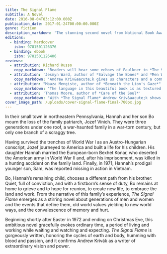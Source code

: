 ```yaml
---
title: The Signal Flame
subtitle: A Novel
date: 2016-08-04T03:12:00.000Z
publication_date: 2017-01-24T00:00:00.000Z
genre: fiction
description_markdown: 'The stunning second novel from National Book Award finalist Andrew Kriv&aacute;k—a heartbreaking, captivating story about a family awaiting the return of their youngest son from the Vietnam War.'
editions:
  - binding: hardcover
    isbn: 9781501126376
  - binding: ebook
    isbn: 9781501126406
reviews:
  - attribution: Richard Russo
    copy_markdown: "Readers will hear some echoes of Faulkner in *The Signal Flame,*&nbsp;and even more of Kent Haruf in the simplicity, honesty, and wisdom of its prose.&nbsp; But what they'll hear most is the deep, thoughtful, resonant voice of Andrew Kriv&aacute;k, a writer seemingly destined for great things. &nbsp; &nbsp;&nbsp;"
  - attribution: 'Jesmyn Ward, author of *Salvage the Bones* and *Men We Reaped*.'
    copy_markdown: 'Andrew Kriv&aacute;k gives us characters and a community that could have come out of The Deer Hunter—men and women challenged by natural and human-made disasters, love and simmering hate. While these small town Pennsylvania people confront life’s big questions, the true north of the novel is in the day-to-day, the ordinary, where Kriv&aacute;k has found the extraordinary. A well-crafted novel, elegantly told, *The Signal Flame* is a testament to Kriv&aacute;k’s singular talent.'
  - attribution: "Maaza Mengiste, author of *Beneath the Lion's Gaze*"
    copy_markdown: "The language in this beautiful book is as textured and rich–as quiet and grand and unforgettable–as its setting: a small Pennsylvania town tucked in the mountains. It isn't often that a story finds me making comparisons to literary greats from the first page. This is one of those books. In the end, what Kriv&aacute;k does is something all his own, and it is a triumph."
  - attribution: 'Thomas Moore, author of *Care of the Soul*'
    copy_markdown: 'With *The Signal Flame* Andrew Kriv&aacute;k shows us what masterful fiction can do. Inch by inch he reveals the hidden life of a multi-generational family, its impossible tensions and their miraculous resolutions. The beauty of the language invites you to go deep and become involved in the unfolding story, worried about the characters and relieved at their physical and emotional survival. Like a dream the story swallowed me up, and I came out of it more aware of the narrative power of my own life.'
cover_image_path: /uploads/cover-signal-flame-final-700px.jpg
---
```



In their small town in northeastern Pennsylvania, Hannah and her son Bo mourn the loss of the family patriarch, Jozef Vinich. They were three generations under one roof, a war-haunted family in a war-torn century, but only one branch of a scraggy tree.

Having survived the trenches of World War I as an Austro-Hungarian conscript, Jozef journeyed to America and built a life for his children. His daughter Hannah married the European-born Bexhet Konar, who deserted the American army in World War II and, after his imprisonment, was killed in a hunting accident on the family land. Finally, in 1971, Hannah’s prodigal younger son, Sam, was reported missing in action in Vietnam.

Bo, Hannah’s remaining child, chooses a different path from his brother: Quiet, full of conviction, and with a firstborn’s sense of duty, Bo remains at home to grieve and to hope for reunion, to create new life, to embrace the land and work. From the narrative of this family’s experience, *The Signal Flame* emerges as a stirring novel about generations of men and women and the events that define them, old world values yielding to new world ways, and the convalescence of memory and hurt.

Beginning shortly after Easter in 1972 and ending on Christmas Eve, this ambitious novel gracefully evokes ordinary time, a period of living and working while waiting and watching and expecting. *The Signal Flame* is gorgeously written, honoring the cycles of earth and body, humming with blood and passion, and it confirms Andrew Krivák as a writer of extraordinary vision and power.
